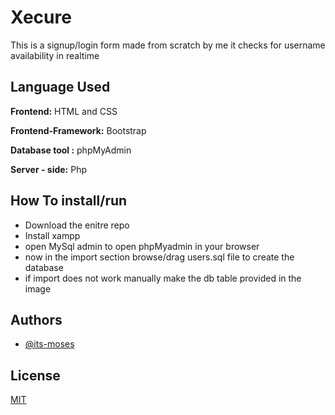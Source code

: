 
# Xecure 

This is a signup/login form made from scratch by me 
it checks for username availability in realtime 


## Language Used

**Frontend:** HTML and CSS

**Frontend-Framework:** Bootstrap

**Database tool :** phpMyAdmin 

**Server - side:** Php


## How To install/run
- Download the enitre repo
- Install xampp
- open MySql admin to open phpMyadmin in your browser
- now in the import section browse/drag users.sql file to create the database
- if import does not work manually make the db table provided in the image

    
## Authors

- [@its-moses](https://github.com/its-moses)


## License

[MIT](https://choosealicense.com/licenses/mit/)

